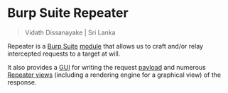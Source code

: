 # Burp Suite Repeater

> Vidath Dissanayake | Sri Lanka

Repeater is a [Burp Suite](../../Burp%20Suite.md) [module](../modules.md) that allows us to craft and/or relay intercepted requests to a target at will.

It also provides a [GUI](Repeater%20interface.md) for writing the request [payload](../../../../../../network/communication%20protocol/structure%20of%20a%20protocol/payload.md) and numerous [Repeater views](Repeater%20views.md) (including a rendering engine for a graphical view) of the response.